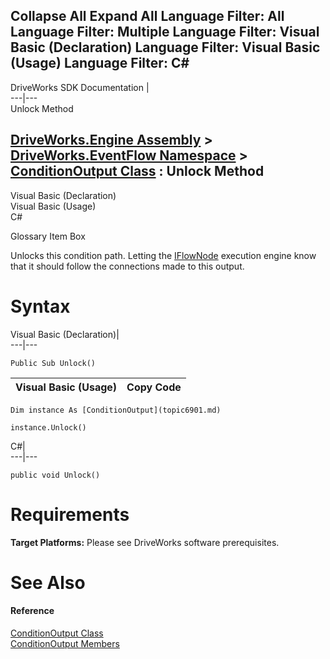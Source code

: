        

 Collapse All Expand All  Language Filter: All  Language Filter: Multiple  Language Filter: Visual Basic (Declaration) Language Filter: Visual Basic (Usage) Language Filter: C#  
---  
DriveWorks SDK Documentation  |   
---|---  
Unlock Method   
  
[DriveWorks.Engine Assembly](topic2156.md) > [DriveWorks.EventFlow Namespace](topic6871.md) > [ConditionOutput Class](topic6901.md) : Unlock Method  
---  
  
Visual Basic (Declaration)    
Visual Basic (Usage)    
C# 

Glossary Item Box

Unlocks this condition path. Letting the [IFlowNode](topic6873.md) execution engine know that it should follow the connections made to this output. 

# Syntax

Visual Basic (Declaration)|   
---|---  
      
    
    Public Sub Unlock()   
  
Visual Basic (Usage)| Copy Code  
---|---  
      
    
    Dim instance As [ConditionOutput](topic6901.md)
     
    instance.Unlock()  
  
C#|   
---|---  
      
    
    public void Unlock()  
  
# Requirements

**Target Platforms:** Please see DriveWorks software prerequisites.

# See Also

#### Reference

[ConditionOutput Class](topic6901.md)   
[ConditionOutput Members](topic6902.md)


